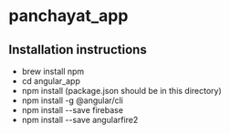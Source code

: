 # panchayat_app
## Installation instructions
- brew install npm
- cd angular_app
- npm install (package.json should be in this directory)
-  npm install -g @angular/cli
- npm install --save firebase
- npm install --save angularfire2
